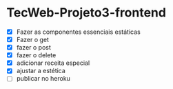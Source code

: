 # TecWeb-Projeto3-frontend
- [x] Fazer as componentes essenciais estáticas
- [x] Fazer o get
- [x] fazer o post
- [x] fazer o delete
- [x] adicionar receita especial
- [x] ajustar a estética
- [ ] publicar no heroku

